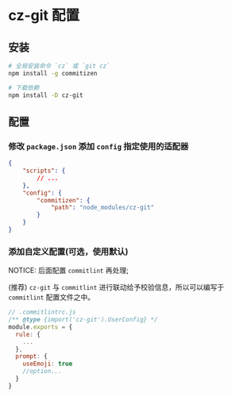 # cz-git 配置

## 安装

```bash
# 全局安装命令 `cz` 或 `git cz`
npm install -g commitizen

# 下载依赖
npm install -D cz-git
```

## 配置

### 修改 `package.json` 添加 `config` 指定使用的适配器

```json
{
	"scripts": {
		// ...
	},
	"config": {
		"commitizen": {
			"path": "node_modules/cz-git"
		}
	}
}
```

### 添加自定义配置(可选，使用默认)

NOTICE: 后面配置 `commitlint` 再处理;

(推荐) `cz-git` 与 `commitlint` 进行联动给予校验信息，所以可以编写于 `commitlint` 配置文件之中。

```js
// .commitlintrc.js
/** @type {import('cz-git').UserConfig} */
module.exports = {
  rule: {
    ...
  },
  prompt: {
    useEmoji: true
    //option...
  }
}
```

